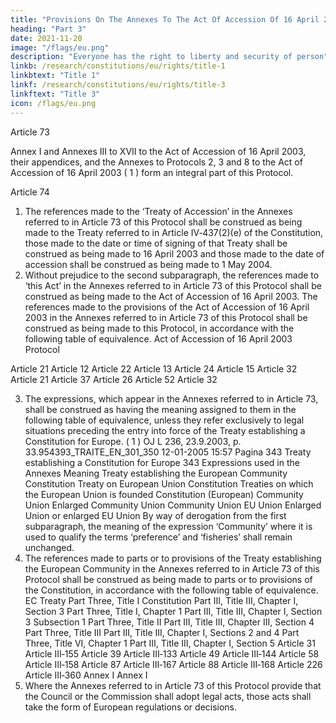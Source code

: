 ```yaml
---
title: "Provisions On The Annexes To The Act Of Accession Of 16 April 2003"
heading: "Part 3"
date: 2021-11-20
image: "/flags/eu.png"
description: "Everyone has the right to liberty and security of person"
linkb: /research/constitutions/eu/rights/title-1
linkbtext: "Title 1"
linkf: /research/constitutions/eu/rights/title-3
linkftext: "Title 3"
icon: /flags/eu.png
---
```



<!-- PART THREE -->

Article 73

Annex I and Annexes III to XVII to the Act of Accession of 16 April 2003, their appendices, and the
Annexes to Protocols 2, 3 and 8 to the Act of Accession of 16 April 2003 ( 1 ) form an integral part of
this Protocol.

Article 74
1. The references made to the ‘Treaty of Accession’ in the Annexes referred to in Article 73 of this
Protocol shall be construed as being made to the Treaty referred to in Article IV‑437(2)(e) of the
Constitution, those made to the date or time of signing of that Treaty shall be construed as being
made to 16 April 2003 and those made to the date of accession shall be construed as being made to
1 May 2004.
2. Without prejudice to the second subparagraph, the references made to ‘this Act’ in the Annexes
referred to in Article 73 of this Protocol shall be construed as being made to the Act of Accession of
16 April 2003.
The references made to the provisions of the Act of Accession of 16 April 2003 in the Annexes
referred to in Article 73 of this Protocol shall be construed as being made to this Protocol, in
accordance with the following table of equivalence.
Act of Accession of 16 April 2003 Protocol

Article 21 Article 12
Article 22 Article 13
Article 24 Article 15
Article 32 Article 21
Article 37 Article 26
Article 52 Article 32

3. The expressions, which appear in the Annexes referred to in Article 73, shall be construed as
having the meaning assigned to them in the following table of equivalence, unless they refer
exclusively to legal situations preceding the entry into force of the Treaty establishing a Constitution
for Europe.
( 1 )
OJ L 236, 23.9.2003, p. 33.954393_TRAITE_EN_301_350
12-01-2005
15:57
Pagina 343
Treaty establishing a Constitution for Europe
343
Expressions used in the Annexes
Meaning
Treaty establishing the European Community
Constitution
Treaty on European Union Constitution
Treaties on which the European Union is founded Constitution
(European) Community Union
Enlarged Community Union
Community Union
EU Union
Enlarged Union or enlarged EU Union
By way of derogation from the first subparagraph, the meaning of the expression ‘Community’ where
it is used to qualify the terms ‘preference’ and ‘fisheries’ shall remain unchanged.
4. The references made to parts or to provisions of the Treaty establishing the European
Community in the Annexes referred to in Article 73 of this Protocol shall be construed as being
made to parts or to provisions of the Constitution, in accordance with the following table of
equivalence.
EC Treaty
Part Three, Title I
Constitution
Part III, Title III, Chapter I, Section 3
Part Three, Title I, Chapter 1 Part III, Title III, Chapter I, Section 3 Subsection 1
Part Three, Title II Part III, Title III, Chapter III, Section 4
Part Three, Title III Part III, Title III, Chapter I, Sections 2 and 4
Part Three, Title VI, Chapter 1 Part III, Title III, Chapter I, Section 5
Article 31 Article III‑155
Article 39 Article III‑133
Article 49 Article III‑144
Article 58 Article III‑158
Article 87 Article III‑167
Article 88 Article III‑168
Article 226 Article III‑360
Annex I Annex I
5. Where the Annexes referred to in Article 73 of this Protocol provide that the Council or the
Commission shall adopt legal acts, those acts shall take the form of European regulations or
decisions.


